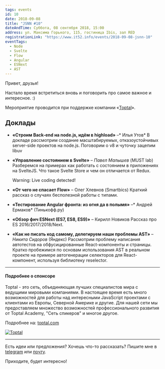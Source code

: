 ```yaml
---
tags: events
id: 10
date: 2018-09-08
title: "JSNN #10"
dateAndTime: Суббота, 08 сентября 2018, 15:00
address: ул. Максима Горького, 115, гостиница Ibis, зал RED
registrationLink: "https://www.it52.info/events/2018-09-08-jsnn-10"
eventTags:
  - Node
  - Svelte
  - Flow
  - Angular
  - ESNext
  - AST
---
```


Привет, друзья!

Настало время встретиться вновь и поговорить про самое важное и интересное. :)

Мероприятие проводится при поддержке компании «[Toptal](https://www.toptal.com/)».

## Доклады

- **«Строим Back-end на node.js, идём в highload»** –* Илья Утов*
  В докладе рассмотрим создание масштабируемых, отказоустойчивых server-side проектов на node.js. Поговорим о v8 и чуточку зацепим libuv
  
- **«Управление состоянием в Svelte»** – *Павел Малышев* (MUST lab)
  Разберемся на примерах как работать с состоянием в приложениях на SvelteJS. Что такое Svelte Store и чем он отличается от Redux. 

    Warning: Live coding detected!
  
- **«От чего не спасает Flow»** – Олег Хлевнов (Smartbics)
  Краткий рассказ о случаях бесполезной работы с типами.
  
- **«Тестирование Angular фронта: из огня да в полымя»** –* Андрей Ермаков* (Тинькофф.ру)

- **«Обзор фич ESNext (ES7, ES8, ES9)»** – Кирилл Новиков
  Рассказ про ES 2016/2017/2018/Next. 
  
- **«Как не писать код самому, делегируем наши проблемы AST»** – *Никита Сидоров* (Яндекс)
  Рассмотрим проблему написания автотестов на обфусицированные React-компоненты и страницы.
  Кратко пробежимся по основам использования AST в реальном проекте на примере автогенерации селекторов для React-компонент, используя библиотеку reselector.

----

#### Подробнее о спонсоре

Toptal - это сеть, объединяющая лучших специалистов мира с ведущими мировыми компаниями. В настоящее время есть много возможностей для работы над интересными JavaScript проектами с клиентами из Европы, Северной Америке и другие. Для нашей сети мы предоставляем множество возможностей профессионального развития от Toptal Academy, "Cеть спикеров" и многое другое.

Подробнее на: [toptal.com](https://www.toptal.com)

[![Toptal](https://i65.tinypic.com/2je8ew4.png)](https://www.toptal.com)

---

Есть идеи или предложения? Хочешь что-то рассказать?
Пишите мне в [telegram](https://t.me/r3nya) или [почту](mailto:me@r3nya.ru).

Приходите, будет интересно!
